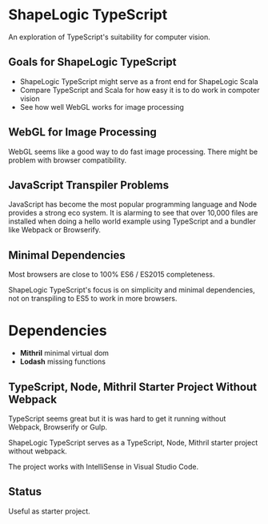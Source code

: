 # ShapeLogic TypeScript

An exploration of TypeScript's suitability for computer vision.

## Goals for ShapeLogic TypeScript

* ShapeLogic TypeScript might serve as a front end for ShapeLogic Scala
* Compare TypeScript and Scala for how easy it is to do work in compoter vision
* See how well WebGL works for image processing

## WebGL for Image Processing

WebGL seems like a good way to do fast image processing.
There might be problem with browser compatibility.

## JavaScript Transpiler Problems

JavaScript has become the most popular programming language and Node provides a strong eco system. It is alarming to see that over 10,000 files are installed when doing a hello world example using TypeScript and a bundler like Webpack or Browserify.

## Minimal Dependencies

Most browsers are close to 100% ES6 / ES2015 completeness. 

ShapeLogic TypeScript's focus is on simplicity and minimal dependencies, not on transpiling to ES5 to work in more browsers.

# Dependencies

* **Mithril** minimal virtual dom
* **Lodash** missing functions 

## TypeScript, Node, Mithril Starter Project Without Webpack

TypeScript seems great but it is was hard to get it running without Webpack, Browserify or Gulp.

ShapeLogic TypeScript serves as a TypeScript, Node, Mithril starter project without webpack.

The project works with IntelliSense in Visual Studio Code.

## Status

Useful as starter project.

